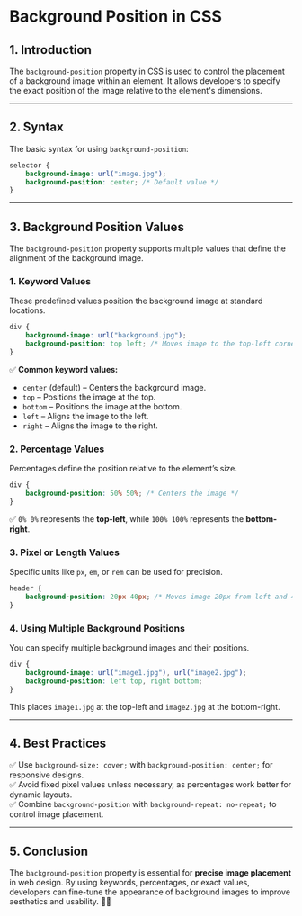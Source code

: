 # **Background Position in CSS**

## **1. Introduction**
The `background-position` property in CSS is used to control the placement of a background image within an element. It allows developers to specify the exact position of the image relative to the element's dimensions.

---

## **2. Syntax**
The basic syntax for using `background-position`:
```css
selector {
    background-image: url("image.jpg");
    background-position: center; /* Default value */
}
```

---

## **3. Background Position Values**
The `background-position` property supports multiple values that define the alignment of the background image.

### **1. Keyword Values**
These predefined values position the background image at standard locations.
```css
div {
    background-image: url("background.jpg");
    background-position: top left; /* Moves image to the top-left corner */
}
```

✅ **Common keyword values:**
- `center` (default) – Centers the background image.
- `top` – Positions the image at the top.
- `bottom` – Positions the image at the bottom.
- `left` – Aligns the image to the left.
- `right` – Aligns the image to the right.

### **2. Percentage Values**
Percentages define the position relative to the element’s size.
```css
div {
    background-position: 50% 50%; /* Centers the image */
}
```
✅ `0% 0%` represents the **top-left**, while `100% 100%` represents the **bottom-right**.

### **3. Pixel or Length Values**
Specific units like `px`, `em`, or `rem` can be used for precision.
```css
header {
    background-position: 20px 40px; /* Moves image 20px from left and 40px from top */
}
```

### **4. Using Multiple Background Positions**
You can specify multiple background images and their positions.
```css
div {
    background-image: url("image1.jpg"), url("image2.jpg");
    background-position: left top, right bottom;
}
```
This places `image1.jpg` at the top-left and `image2.jpg` at the bottom-right.

---

## **4. Best Practices**
✅ Use `background-size: cover;` with `background-position: center;` for responsive designs.  
✅ Avoid fixed pixel values unless necessary, as percentages work better for dynamic layouts.  
✅ Combine `background-position` with `background-repeat: no-repeat;` to control image placement.  

---

## **5. Conclusion**
The `background-position` property is essential for **precise image placement** in web design. By using keywords, percentages, or exact values, developers can fine-tune the appearance of background images to improve aesthetics and usability. 🚀🎨

